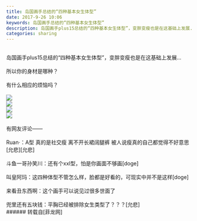 ```yaml
---
title: 岛国画手总结的“四种基本女生体型”
date: 2017-9-26 10:06
keywords: 岛国画手总结的“四种基本女生体型”
description: 岛国画手plus15总结的“四种基本女生体型”，变胖变瘦也是在这基础上发展...所以你的身材是哪种？有什么相应的烦恼吗？ ​​​​有网友评论——Ruan·：A型 真的是社交瘦 离不开长裙阔腿裤 被人说瘦真的自己都觉得不好意思[允悲][允悲]斗鱼一哥孙笑川：还有个xxl型，怕是你画面不够画[doge]叫皇阿玛：这四种体型不管怎么样，脸都是好看的，可现实中并不是这样[doge] 来看丑东西啊：这个画手可以说见过很多世面了兜里还有五块钱：平胸已经被排除女生类型了？？？[允悲]
categories: sharing
---
```

<td class="t_f" id="postmessage_901059">

<br/>
岛国画手plus15总结的“四种基本女生体型”，变胖变瘦也是在这基础上发展...<br/>
<br/>
所以你的身材是哪种？<br/>
<br/>
有什么相应的烦恼吗？ ​​​​<br/>
<br/>

<img aid="632693" data-cf-modified-1789f352631f3133a548a789-="" file="data/attachment/forum/201709/26/100434e7n00znzmmmqp2g1.jpg.thumb.jpg" id="aimg_632693" inpost="1" onclick="" onmouseover="" src="http://www.flw.ph/data/attachment/forum/201709/26/100434e7n00znzmmmqp2g1.jpg" style="cursor:pointer" zoomfile="data/attachment/forum/201709/26/100434e7n00znzmmmqp2g1.jpg"/>


<br/>

<img aid="632696" data-cf-modified-1789f352631f3133a548a789-="" file="data/attachment/forum/201709/26/100507qxhuv1z0nl7nxhv4.jpg.thumb.jpg" id="aimg_632696" inpost="1" onclick="" onmouseover="" src="http://www.flw.ph/data/attachment/forum/201709/26/100507qxhuv1z0nl7nxhv4.jpg" style="cursor:pointer" zoomfile="data/attachment/forum/201709/26/100507qxhuv1z0nl7nxhv4.jpg"/>


<br/>

<img aid="632695" data-cf-modified-1789f352631f3133a548a789-="" file="data/attachment/forum/201709/26/100503dl050hjhomqsjojo.jpg.thumb.jpg" id="aimg_632695" inpost="1" onclick="" onmouseover="" src="http://www.flw.ph/data/attachment/forum/201709/26/100503dl050hjhomqsjojo.jpg" style="cursor:pointer" zoomfile="data/attachment/forum/201709/26/100503dl050hjhomqsjojo.jpg"/>


<br/>

<img aid="632694" data-cf-modified-1789f352631f3133a548a789-="" file="data/attachment/forum/201709/26/100453evzjyy5yvmnjmqnn.jpg.thumb.jpg" id="aimg_632694" inpost="1" onclick="" onmouseover="" src="http://www.flw.ph/data/attachment/forum/201709/26/100453evzjyy5yvmnjmqnn.jpg" style="cursor:pointer" zoomfile="data/attachment/forum/201709/26/100453evzjyy5yvmnjmqnn.jpg"/>


<br/>
<br/>
有网友评论——<br/>
<br/>
Ruan·：A型 真的是社交瘦 离不开长裙阔腿裤 被人说瘦真的自己都觉得不好意思[允悲][允悲]<br/>
<br/>
斗鱼一哥孙笑川：还有个xxl型，怕是你画面不够画[doge]<br/>
<br/>
叫皇阿玛：这四种体型不管怎么样，脸都是好看的，可现实中并不是这样[doge] <br/>
<br/>
来看丑东西啊：这个画手可以说见过很多世面了<br/>
<br/>
兜里还有五块钱：平胸已经被排除女生类型了？？？[允悲]<br/>
</td>
###### 转载自[菲龙网]